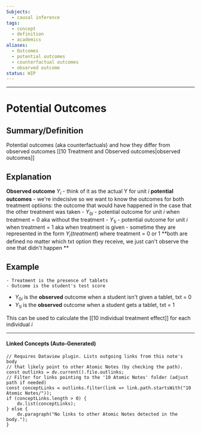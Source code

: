 ```yaml
---
Subjects:
  - causal inference
tags:
  - concept
  - definition
  - academics
aliases:
  - Outcomes
  - potential outcomes
  - counterfactual outcomes
  - observed outcome
status: WIP
---
```

---
# Potential Outcomes 
## Summary/Definition
Potential outcomes (aka counterfactuals) and how they differ from observed outcomes [[10 Treatment and Observed outcomes|observed outcomes]]
## Explanation
**Observed outcome** $Y_i$ - think of it as the actual Y for unit $i$ 
**potential outcomes** - we're indecisive so we want to know the outcomes for both treatment optiions: the outcome that would have happened in the case that the other treatment was taken 
	- $Y_{0i}$ - potential outcome for unit $i$ when treatment = 0 aka without the treatment
	- $Y_{1i}$ - potential outcome for unit $i$ when treatment = 1 aka when treatment is given
	-  sometime they are represented in the form $Y_i(treatment)$ where treatment = 0 or 1 
	**both are defined no matter which txt option they receive, we just can't observe the one that didn't happen **
## Example
	- Treatment is the presence of tablets
	- Outcome is the student's test score
- $Y_{0i}$ is the **observed** outcome when a student isn't given a tablet, txt = 0
- $Y_{1i}$ is the **observed** outcome when a student gets a tablet, txt = 1

This can be used to calculate the [[10 individual treatment effect]] for each individual $i$ 

---
#### Linked Concepts (Auto-Generated)
```dataviewjs
// Requires Dataview plugin. Lists outgoing links from this note's body
// that likely point to other Atomic Notes (by checking the path).
const outlinks = dv.current().file.outlinks;
// Filter for links pointing to the '10 Atomic Notes' folder (adjust path if needed)
const conceptLinks = outlinks.filter(link => link.path.startsWith("10 Atomic Notes/"));
if (conceptLinks.length > 0) {
    dv.list(conceptLinks);
} else {
    dv.paragraph("No links to other Atomic Notes detected in the body.");
}
```